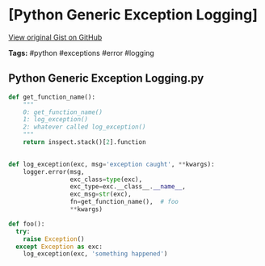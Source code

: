 # [Python Generic Exception Logging] 

[View original Gist on GitHub](https://gist.github.com/Integralist/93a64b36c0c029b1d851f70000a551fa)

**Tags:** #python #exceptions #error #logging

## Python Generic Exception Logging.py

```python
def get_function_name():
    """
    0: get_function_name()
    1: log_exception()
    2: whatever called log_exception()
    """
    return inspect.stack()[2].function

  
def log_exception(exc, msg='exception caught', **kwargs):
    logger.error(msg,
                 exc_class=type(exc),
                 exc_type=exc.__class__.__name__,
                 exc_msg=str(exc),
                 fn=get_function_name(),  # foo
                 **kwargs)

def foo():
  try:
    raise Exception()
  except Exception as exc:
    log_exception(exc, 'something happened')
```

